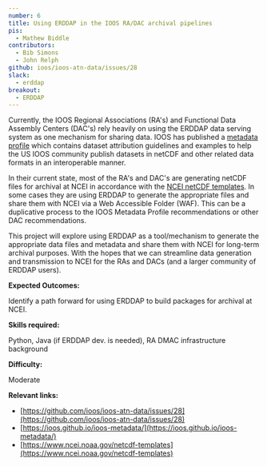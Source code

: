 ```yaml
---
number: 6
title: Using ERDDAP in the IOOS RA/DAC archival pipelines
pis:
  - Mathew Biddle
contributors:
  - Bib Simons
  - John Relph
github: ioos/ioos-atn-data/issues/28
slack:
  - erddap
breakout:
  - ERDDAP
---
```


Currently, the IOOS Regional Associations (RA's) and Functional Data Assembly Centers (DAC's) rely heavily on using the 
ERDDAP data serving system as one mechanism for sharing data. IOOS has published a [metadata profile](https://ioos.github.io/ioos-metadata/) 
which contains dataset attribution guidelines and examples to help the US IOOS community publish datasets in netCDF and 
other related data formats in an interoperable manner.

In their current state, most of the RA's and DAC's are generating netCDF files for archival at NCEI in accordance with 
the [NCEI netCDF templates](https://www.ncei.noaa.gov/netcdf-templates). In some cases they are using ERDDAP to generate 
the appropriate files and share them with NCEI via a Web Accessible Folder (WAF). This can be a duplicative process to 
the IOOS Metadata Profile recommendations or other DAC recommendations.

This project will explore using ERDDAP as a tool/mechanism to generate the appropriate data files and metadata and share 
them with NCEI for long-term archival purposes. With the hopes that we can streamline data generation and transmission 
to NCEI for the RAs and DACs (and a larger community of ERDDAP users).

**Expected Outcomes:**

Identify a path forward for using ERDDAP to build packages for archival at NCEI.

**Skills required:**

Python, Java (if ERDDAP dev. is needed), RA DMAC infrastructure background

**Difficulty:**

Moderate

**Relevant links:**

* [https://github.com/ioos/ioos-atn-data/issues/28](https://github.com/ioos/ioos-atn-data/issues/28)
* [https://ioos.github.io/ioos-metadata/](https://ioos.github.io/ioos-metadata/)
* [https://www.ncei.noaa.gov/netcdf-templates](https://www.ncei.noaa.gov/netcdf-templates)
